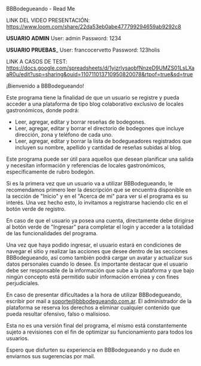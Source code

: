 BBBodegueando - Read Me

LINK DEL VIDEO PRESENTACIÓN: https://www.loom.com/share/22da53eb0abe477799294659ab9292c8


__USUARIO ADMIN__
User: admin
Password: 1234

__USUARIO PRUEBAS___
User: francocervetto
Password: 123holis


LINK A CASOS DE TEST: https://docs.google.com/spreadsheets/d/1yizrIysaobfNnzeD9UMZS01LsLXaaR0u/edit?usp=sharing&ouid=110711013710950820078&rtpof=true&sd=true

¡Bienvenido a BBBodegueando!

Este programa tiene la finalidad de que un usuario se registre y pueda acceder a una plataforma de tipo blog colaborativo exclusivo de locales gastronómicos, donde podrá:

* Leer, agregar, editar y borrar reseñas de bodegones.
* Leer, agregar, editar y borrar el directorio de bodegones que incluye dirección, zona y teléfono de cada uno.
* Leer, agregar, editar y borrar la lista de bodegueadores registrados que incluyen su nombre, apellido y cantidad de reseñas subidas al blog. 


Este programa puede ser útil para aquellos que desean planificar una salida y necesitan información y referencias de locales gastronómicos, específicamente de rubro bodegón. 

Si es la primera vez que un usuario va a utilizar BBBodegueando, le recomendamos primero leer la descripción que se encuentra disponible en la sección de "Inicio" y en el "Acerca de mi" para ver si el programa es su interés. Una vez hecho esto, lo invitamos a registrarse haciendo clic en el botón verde de registro. 

En caso de que el usuario ya posea una cuenta, directamente debe dirigirse al botón verde de "Ingresar" para completar el login y acceder a la totalidad de las funcionalidades del programa. 

Una vez que haya podido ingresar, el usuario estará en condiciones de navegar el sitio y realizar las acciones que desee dentro de las secciones BBBodegueando, así como también podrá cargar un avatar y actualizar sus datos personales cuando lo desee. Es importante destacar que el usuario debe ser responsable de la información que sube a la plataforma y que bajo ningún concepto está permitido subir información errónea y con fines perjudiciales. 

En caso de presentar dificultades a la hora de utilizar BBBodegueando, escribir por mail a soporte@bbbodegueando.com.ar.
El administrador de la plataforma se reserva los derechos a eliminar cualquier contenido que pueda resultar ofensivo, falso o malisioso. 

Esta no es una versión final del programa, el mismo está constantemente sujeto a revisiones con el fin de optimizar su funcionamiento para todos los usuarios.

Espero que disfurten su experiencia en BBBodegueando y no dude en enviarnos sus sugerencias por mail. 

